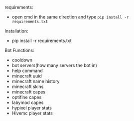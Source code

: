 requirements:
- open cmd in the same direction and type
``pip install -r requirements.txt``


Installation:
- pip install -r requirements.txt

Bot Functions:
- cooldown
- bot servers(how many servers the bot in)
- help command
- minecraft uuid
- minecraft name history
- minecraft skins
- minecraft capes
- optifine capes
- labymod capes
- hypixel player stats
- Hivemc player stats
